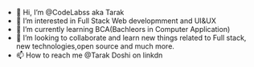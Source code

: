 - 👋 Hi, I’m @CodeLabss aka Tarak
- 👀 I’m interested in Full Stack Web developmment and UI&UX
- 🌱 I’m currently learning BCA(Bachleors in Computer Application)
- 💞️ I’m looking to collaborate and learn new things related to Full stack, new technologies,open source and much more.
- 📫 How to reach me @Tarak Doshi on linkdn

<!---
CodeLabss/CodeLabss is a ✨ special ✨ repository because its `README.md` (this file) appears on your GitHub profile.
You can click the Preview link to take a look at your changes.
--->
